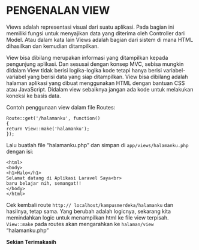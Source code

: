 # PENGENALAN VIEW

Views adalah representasi visual dari suatu aplikasi. Pada bagian ini memiliki fungsi untuk menyajikan data yang diterima oleh Controller dari Model.  Atau dalam kata lain Views adalah bagian dari sistem di mana HTML dihasilkan dan kemudian ditampilkan.

View bisa dibilang merupakan informasi yang ditampilkan kepada pengunjung aplikasi. Dan sesusai dengan konsep MVC, sebisa mungkin didalam View tidak berisi logika-logika kode tetapi hanya berisi variabel-variabel yang berisi data yang siap ditampilkan. View bisa dibilang adalah halaman aplikasi yang dibuat menggunakan HTML dengan bantuan CSS atau JavaScript. Didalam view sebaiknya jangan ada kode untuk melakukan koneksi ke basis data.


Contoh penggunaan view dalam file Routes:

	Route::get('/halamanku', function()
	{
	return View::make('halamanku');
	});


Lalu buatlah file “halamanku.php” dan simpan di `app/views/halamanku.php` dengan isi:

	<html>
	<body>
	<h1>Halo</h1>
	Selamat datang di Aplikasi Laravel Saya<br>
	baru belajar nih, semangat!!
	</body>
	</html>

Cek kembali route `http:// localhost/kampusmerdeka/halamanku` dan hasilnya, tetap sama. Yang berubah adalah logicnya, sekarang kita memindahkan logic untuk menampilkan html ke file view terpisah. `View::make` pada routes akan mengarahkan ke `halaman/view` “halamanku.php”


**Sekian Terimakasih**
